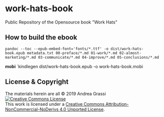 # work-hats-book
Public Repository of the Opensource book "Work Hats"

## How to build the ebook

`pandoc --toc --epub-embed-font='fonts/*.ttf' -o dist/work-hats-book.epub metadata.txt 00-preface/*.md 01-work/*.md 02-almost-marketing/*.md 03-communicate/*.md 04-improve/*.md 05-conclusions/*.md`

**mobi**
`kindlegen dist/work-hats-book.epub  -o work-hats-book.mobi


## License & Copyright

The materials herein are all &copy; 2019 Andrea Grassi
<a rel="license" href="http://creativecommons.org/licenses/by-nc-nd/4.0/"><img alt="Creative Commons License" style="border-width:0" src="https://i.creativecommons.org/l/by-nc-nd/4.0/88x31.png" /></a><br />This work is licensed under a <a rel="license" href="http://creativecommons.org/licenses/by-nc-nd/4.0/">Creative Commons Attribution-NonCommercial-NoDerivs 4.0 Unported License</a>.